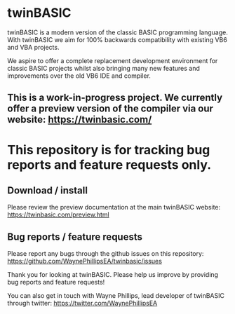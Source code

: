 
# twinBASIC 

twinBASIC is a modern version of the classic BASIC programming language.  With twinBASIC we aim for 100% backwards compatibility with existing VB6 and VBA projects.

We aspire to offer a complete replacement development environment for classic BASIC projects whilst also bringing many new features and improvements over the old VB6 IDE and compiler.

## This is a work-in-progress project.  We currently offer a preview version of the compiler via our website:      https://twinbasic.com/

# This repository is for tracking bug reports and feature requests only.

## Download / install
Please review the preview documentation at the main twinBASIC website:
https://twinbasic.com/preview.html

## Bug reports / feature requests
Please report any bugs through the github issues on this repository:
https://github.com/WaynePhillipsEA/twinbasic/issues


Thank you for looking at twinBASIC.  Please help us improve by providing bug reports and feature requests!

You can also get in touch with Wayne Phillips, lead developer of twinBASIC through twitter:
https://twitter.com/WaynePhillipsEA
